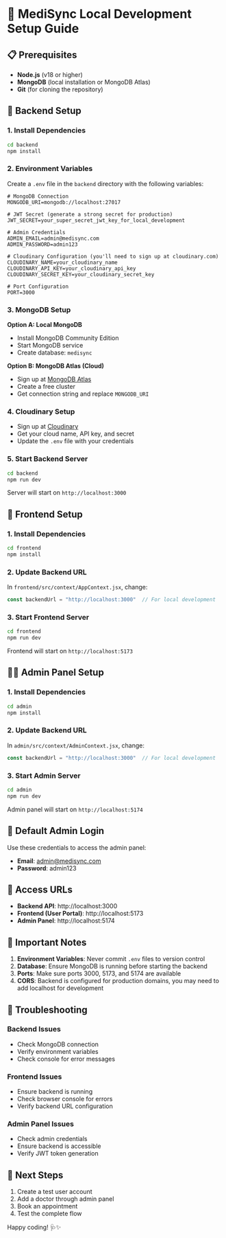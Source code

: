 # 🚀 MediSync Local Development Setup Guide

## 📋 Prerequisites

- **Node.js** (v18 or higher)
- **MongoDB** (local installation or MongoDB Atlas)
- **Git** (for cloning the repository)

## 🔧 Backend Setup

### 1. Install Dependencies
```bash
cd backend
npm install
```

### 2. Environment Variables
Create a `.env` file in the `backend` directory with the following variables:

```env
# MongoDB Connection
MONGODB_URI=mongodb://localhost:27017

# JWT Secret (generate a strong secret for production)
JWT_SECRET=your_super_secret_jwt_key_for_local_development

# Admin Credentials
ADMIN_EMAIL=admin@medisync.com
ADMIN_PASSWORD=admin123

# Cloudinary Configuration (you'll need to sign up at cloudinary.com)
CLOUDINARY_NAME=your_cloudinary_name
CLOUDINARY_API_KEY=your_cloudinary_api_key
CLOUDINARY_SECRET_KEY=your_cloudinary_secret_key

# Port Configuration
PORT=3000
```

### 3. MongoDB Setup
**Option A: Local MongoDB**
- Install MongoDB Community Edition
- Start MongoDB service
- Create database: `medisync`

**Option B: MongoDB Atlas (Cloud)**
- Sign up at [MongoDB Atlas](https://www.mongodb.com/atlas)
- Create a free cluster
- Get connection string and replace `MONGODB_URI`

### 4. Cloudinary Setup
- Sign up at [Cloudinary](https://cloudinary.com/)
- Get your cloud name, API key, and secret
- Update the `.env` file with your credentials

### 5. Start Backend Server
```bash
cd backend
npm run dev
```
Server will start on `http://localhost:3000`

## 🎨 Frontend Setup

### 1. Install Dependencies
```bash
cd frontend
npm install
```

### 2. Update Backend URL
In `frontend/src/context/AppContext.jsx`, change:
```javascript
const backendUrl = "http://localhost:3000"  // For local development
```

### 3. Start Frontend Server
```bash
cd frontend
npm run dev
```
Frontend will start on `http://localhost:5173`

## 👨‍💼 Admin Panel Setup

### 1. Install Dependencies
```bash
cd admin
npm install
```

### 2. Update Backend URL
In `admin/src/context/AdminContext.jsx`, change:
```javascript
const backendUrl = "http://localhost:3000"  // For local development
```

### 3. Start Admin Server
```bash
cd admin
npm run dev
```
Admin panel will start on `http://localhost:5174`

## 🔐 Default Admin Login

Use these credentials to access the admin panel:
- **Email**: admin@medisync.com
- **Password**: admin123

## 📱 Access URLs

- **Backend API**: http://localhost:3000
- **Frontend (User Portal)**: http://localhost:5173
- **Admin Panel**: http://localhost:5174

## 🚨 Important Notes

1. **Environment Variables**: Never commit `.env` files to version control
2. **Database**: Ensure MongoDB is running before starting the backend
3. **Ports**: Make sure ports 3000, 5173, and 5174 are available
4. **CORS**: Backend is configured for production domains, you may need to add localhost for development

## 🐛 Troubleshooting

### Backend Issues
- Check MongoDB connection
- Verify environment variables
- Check console for error messages

### Frontend Issues
- Ensure backend is running
- Check browser console for errors
- Verify backend URL configuration

### Admin Panel Issues
- Check admin credentials
- Ensure backend is accessible
- Verify JWT token generation

## 🚀 Next Steps

1. Create a test user account
2. Add a doctor through admin panel
3. Book an appointment
4. Test the complete flow

Happy coding! 🩺✨
